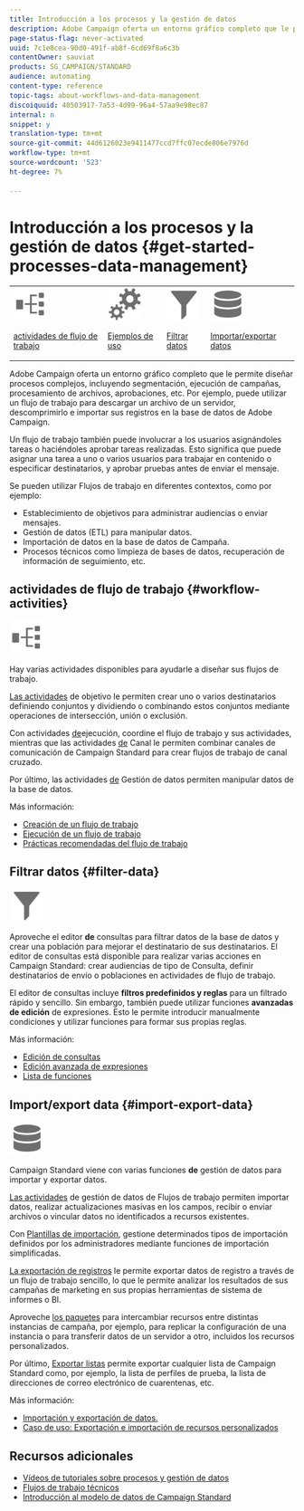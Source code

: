 ```yaml
---
title: Introducción a los procesos y la gestión de datos
description: Adobe Campaign oferta un entorno gráfico completo que le permite diseñar y automatizar procesos.
page-status-flag: never-activated
uuid: 7c1e8cea-90d0-491f-ab8f-6cd69f8a6c3b
contentOwner: sauviat
products: SG_CAMPAIGN/STANDARD
audience: automating
content-type: reference
topic-tags: about-workflows-and-data-management
discoiquuid: 40503917-7a53-4d99-96a4-57aa9e98ec87
internal: n
snippet: y
translation-type: tm+mt
source-git-commit: 44d6126023e9411477ccd7ffc07ecde806e7976d
workflow-type: tm+mt
source-wordcount: '523'
ht-degree: 7%

---
```



# Introducción a los procesos y la gestión de datos {#get-started-processes-data-management}

<table>
<tr>
<td><img src="assets/do-not-localize/icon_workflows.svg" width="60px"><p><a href="#workflow-activities">actividades de flujo de trabajo</a></p></td><td><img src="assets/do-not-localize/icon_activities.svg" width="60px"><p><a href="../../automating/using/workflow-created-query-with-complement.md">Ejemplos de uso</a></p></td><td><img src="assets/do-not-localize/icon_filter.svg" width="60px"><p><a href="#filter-data">Filtrar datos</a></p></td>
<td><img src="assets/do-not-localize/icon_manage.svg" width="60px"><p><a href="#import-export-data">Importar/exportar datos</a></p></td></tr>
</table>

Adobe Campaign oferta un entorno gráfico completo que le permite diseñar procesos complejos, incluyendo segmentación, ejecución de campañas, procesamiento de archivos, aprobaciones, etc. Por ejemplo, puede utilizar un flujo de trabajo para descargar un archivo de un servidor, descomprimirlo e importar sus registros en la base de datos de Adobe Campaign.

Un flujo de trabajo también puede involucrar a los usuarios asignándoles tareas o haciéndoles aprobar tareas realizadas. Esto significa que puede asignar una tarea a uno o varios usuarios para trabajar en contenido o especificar destinatarios, y aprobar pruebas antes de enviar el mensaje.

Se pueden utilizar Flujos de trabajo en diferentes contextos, como por ejemplo:

* Establecimiento de objetivos para administrar audiencias o enviar mensajes.
* Gestión de datos (ETL) para manipular datos.
* Importación de datos en la base de datos de Campaña.
* Procesos técnicos como limpieza de bases de datos, recuperación de información de seguimiento, etc.

## actividades de flujo de trabajo {#workflow-activities}

<img src="assets/do-not-localize/icon_workflows.svg" width="60px">

Hay varias actividades disponibles para ayudarle a diseñar sus flujos de trabajo.

[Las actividades](../../automating/using/about-targeting-activities.md) de objetivo le permiten crear uno o varios destinatarios definiendo conjuntos y dividiendo o combinando estos conjuntos mediante operaciones de intersección, unión o exclusión.

Con actividades [de](../../automating/using/about-execution-activities.md)ejecución, coordine el flujo de trabajo y sus actividades, mientras que las actividades [de](../../automating/using/about-channel-activities.md) Canal le permiten combinar canales de comunicación de Campaign Standard para crear flujos de trabajo de canal cruzado.

Por último, las actividades [de](../../automating/using/about-data-management-activities.md) Gestión de datos permiten manipular datos de la base de datos.

Más información:

* [Creación de un flujo de trabajo](../../automating/using/building-a-workflow.md)
* [Ejecución de un flujo de trabajo](../../automating/using/about-workflow-execution.md)
* [Prácticas recomendadas del flujo de trabajo](../../automating/using/best-practices-workflows.md)

## Filtrar datos {#filter-data}

<img src="assets/do-not-localize/icon_filter.svg" width="60px">

Aproveche el editor **de** consultas para filtrar datos de la base de datos y crear una población para mejorar el destinatario de sus destinatarios. El editor de consultas está disponible para realizar varias acciones en Campaign Standard: crear audiencias de tipo de Consulta, definir destinatarios de envío o poblaciones en actividades de flujo de trabajo.

El editor de consultas incluye **filtros predefinidos y reglas** para un filtrado rápido y sencillo. Sin embargo, también puede utilizar funciones **avanzadas de edición** de expresiones. Esto le permite introducir manualmente condiciones y utilizar funciones para formar sus propias reglas.

Más información:

* [Edición de consultas](../../automating/using/editing-queries.md)
* [Edición avanzada de expresiones](../../automating/using/advanced-expression-editing.md)
* [Lista de funciones](../../automating/using/list-of-functions.md)

## Import/export data {#import-export-data}

<img src="assets/do-not-localize/icon_manage.svg" width="60px">

Campaign Standard viene con varias funciones **de** gestión de datos para importar y exportar datos.

[Las actividades](../../automating/using/about-data-management-activities.md) de gestión de datos de Flujos de trabajo permiten importar datos, realizar actualizaciones masivas en los campos, recibir o enviar archivos o vincular datos no identificados a recursos existentes.

Con [Plantillas de importación](../../automating/using/importing-data-with-import-templates.md), gestione determinados tipos de importación definidos por los administradores mediante funciones de importación simplificadas.

[La exportación de registros](../../automating/using/exporting-logs.md) le permite exportar datos de registro a través de un flujo de trabajo sencillo, lo que le permite analizar los resultados de sus campañas de marketing en sus propias herramientas de sistema de informes o BI.

Aproveche [los paquetes](../../automating/using/managing-packages.md) para intercambiar recursos entre distintas instancias de campaña, por ejemplo, para replicar la configuración de una instancia o para transferir datos de un servidor a otro, incluidos los recursos personalizados.

Por último, [Exportar listas](../../automating/using/exporting-lists.md) permite exportar cualquier lista de Campaign Standard como, por ejemplo, la lista de perfiles de prueba, la lista de direcciones de correo electrónico de cuarentenas, etc.

Más información:

* [Importación y exportación de datos.](../../automating/using/about-data-import-and-export.md)
* [Caso de uso: Exportación e importación de recursos personalizados](../../automating/using/exporting-importing-custom-resources.md)

## Recursos adicionales

* [Vídeos de tutoriales sobre procesos y gestión de datos](https://docs.adobe.com/content/help/en/campaign-standard-learn/tutorials/getting-started/create-workflow.html)
* [Flujos de trabajo técnicos](../../administration/using/technical-workflows.md)
* [Introducción al modelo de datos de Campaign Standard](../../developing/using/get-started-data-model.md)
